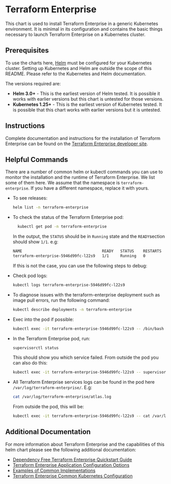 # Terraform Enterprise

This chart is used to install Terraform Enterprise in a generic Kubernetes environment. It is minimal in its configuration and contains the basic things necessary to launch Terraform Enterprise on a Kubernetes cluster.

## Prerequisites

To use the charts here, [Helm](https://helm.sh/) must be configured for your
Kubernetes cluster. Setting up Kubernetes and Helm are outside the scope of
this README. Please refer to the Kubernetes and Helm documentation.

The versions required are:

  * **Helm 3.0+** - This is the earliest version of Helm tested. It is possible
    it works with earlier versions but this chart is untested for those versions.
  * **Kubernetes 1.25+** - This is the earliest version of Kubernetes tested.
    It is possible that this chart works with earlier versions but it is
    untested.

## Instructions

Complete documentation and instructions for the installation of Terraform Enterprise can be found on the [Terraform Enterprise developer site](https://developer.hashicorp.com/terraform/enterprise/flexible-deployments/install).

## Helpful Commands
There are a number of common helm or kubectl commands you can use to monitor the installation and the runtime of Terraform Enterprise. We list some of them here. We assume that the namespace is `terraform-enterprise`. If you have a different namespace, replace it with yours.

* To see releases:
  ```sh
  helm list -n terraform-enterprise
  ```

* To check the status of the Terraform Enterprise pod:
  ```sh
    kubectl get pod -n terraform-enterprise
  ```
  In the output, the `STATUS` should be in `Running` state and the `READY`section should show `1/1`. e.g:
  ```sh
  NAME                                   READY   STATUS    RESTARTS   AGE
  terraform-enterprise-5946d99fc-l22s9   1/1     Running   0          25m
  ```
  If this is not the case, you can use the following steps to debug:
* Check pod logs:
  ```sh
  kubectl logs terraform-enterprise-5946d99fc-l22s9
  ```
* To diagnose issues with the terraform-enterprise deployment such as image pull errors, run the following command:
  ```sh
  kubectl describe deployments -n terraform-enterprise
  ```
* Exec into the pod if possible:
  ```sh
  kubectl exec -it terraform-enterprise-5946d99fc-l22s9 -- /bin/bash
  ```
* In the Terraform Enterprise pod, run:
  ```sh
  supervisorctl status
  ```
  This should show you which service failed. From outside the pod you can also do this:
  ```sh
  kubectl exec -it terraform-enterprise-5946d99fc-l22s9 -- supervisorctl status
  ```

* All Terraform Enterprise services logs can be found in the pod here `/var/log/terraform-enterprise/`. E.g:
  ```sh
  cat /var/log/terraform-enterprise/atlas.log
  ```
  From outside the pod, this will be:
    ```sh
    kubectl exec -it terraform-enterprise-5946d99fc-l22s9 -- cat /var/log/terraform-enterprise/atlas.log
    ```

## Additional Documentation

For more information about Terraform Enterprise and the capabilities of this helm chart please see the following additional documentation:

* [Dependency Free Terraform Enterprise Quickstart Guide](docs/quickstart.md#dependency-free-terraform-enterprise-quickstart-guide)
* [Terraform Enterprise Application Configuration Options](docs/configuration.md#terraform-enterprise-application-configuration-options)
* [Examples of Common Implementations](docs/implementations.md#implementation-examples)
* [Terraform Enterprise Common Kubernetes Configuration](docs/kubernetes_configuration.md#terraform-enterprise-common-kubernetes-configuration)
